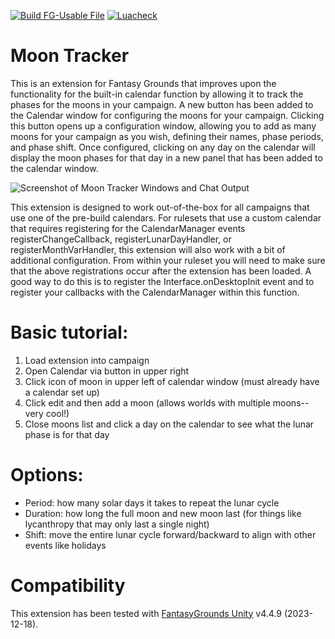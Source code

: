 [![Build FG-Usable File](https://github.com/FG-Unofficial-Developers-Guild/FG-CoreRPG-Moon-Tracker/actions/workflows/create-ext.yml/badge.svg)](https://github.com/FG-Unofficial-Developers-Guild/FG-CoreRPG-Moon-Tracker/actions/workflows/create-ext.yml) [![Luacheck](https://github.com/FG-Unofficial-Developers-Guild/FG-CoreRPG-Moon-Tracker/actions/workflows/luacheck.yml/badge.svg)](https://github.com/FG-Unofficial-Developers-Guild/FG-CoreRPG-Moon-Tracker/actions/workflows/luacheck.yml)

# Moon Tracker
This is an extension for Fantasy Grounds that improves upon the functionality for the built-in calendar function by allowing it to track the phases for the moons in your campaign. A new button has been added to the Calendar window for configuring the moons for your campaign. Clicking this button opens up a configuration window, allowing you to add as many moons for your campaign as you wish, defining their names, phase periods, and phase shift. Once configured, clicking on any day on the calendar will display the moon phases for that day in a new panel that has been added to the calendar window.

![Screenshot of Moon Tracker Windows and Chat Output](https://user-images.githubusercontent.com/1916835/128919380-d1e7ee91-311f-4529-bc8e-cbe439fdce91.png)

This extension is designed to work out-of-the-box for all campaigns that use one of the pre-build calendars. For rulesets that use a custom calendar that requires registering for the CalendarManager events registerChangeCallback, registerLunarDayHandler, or registerMonthVarHandler, this extension will also work with a bit of additional configuration. From within your ruleset you will need to make sure that the above registrations occur after the extension has been loaded. A good way to do this is to register the Interface.onDesktopInit event and to register your callbacks with the CalendarManager within this function.

# Basic tutorial:
1. Load extension into campaign
2. Open Calendar via button in upper right
3. Click icon of moon in upper left of calendar window (must already have a calendar set up)
4. Click edit and then add a moon (allows worlds with multiple moons--very cool!)
5. Close moons list and click a day on the calendar to see what the lunar phase is for that day

# Options:
* Period: how many solar days it takes to repeat the lunar cycle
* Duration: how long the full moon and new moon last (for things like lycanthropy that may only last a single night)
* Shift: move the entire lunar cycle forward/backward to align with other events like holidays

# Compatibility
This extension has been tested with [FantasyGrounds Unity](https://www.fantasygrounds.com/home/FantasyGroundsUnity.php) v4.4.9 (2023-12-18).
